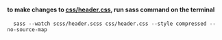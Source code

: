 #### to make changes to [css/header.css](css/header.css), run sass command on the terminal
      sass --watch scss/header.scss css/header.css --style compressed --no-source-map

